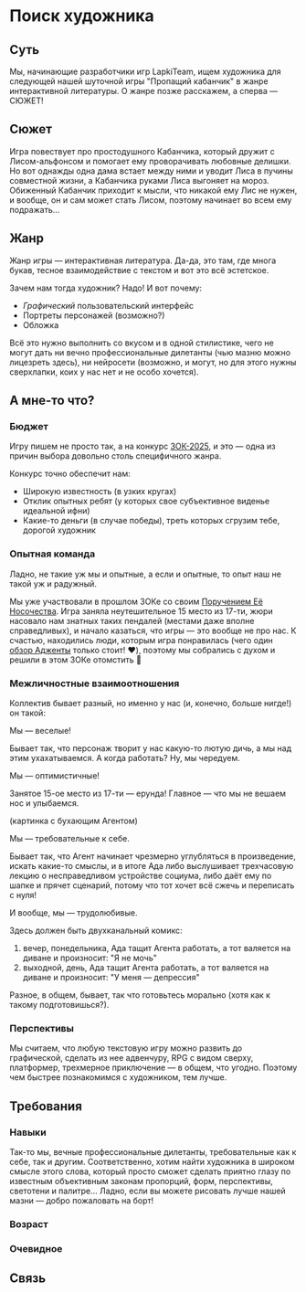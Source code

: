 # Поиск художника

## Суть

Мы, начинающие разработчики игр LapkiTeam, ищем художника для следующей нашей шуточной игры "Пропащий кабанчик" в жанре интерактивной литературы. О жанре позже расскажем, а сперва — СЮЖЕТ!

## Сюжет

Игра повествует про простодушного Кабанчика, который дружит с Лисом-альфонсом и помогает ему проворачивать любовные делишки. Но вот однажды одна дама встает между ними и уводит Лиса в пучины совместной жизни, а Кабанчика руками Лиса выгоняет на мороз. Обиженный Кабанчик приходит к мысли, что никакой ему Лис не нужен, и вообще, он и сам может стать Лисом, поэтому начинает во всем ему подражать...

## Жанр

Жанр игры — интерактивная литература. Да-да, это там, где многа букав, тесное взаимодействие с текстом и вот это всё эстетское.

Зачем нам тогда художник? Надо! И вот почему:

* *Графический* пользовательский интерфейс
* Портреты персонажей (возможно?)
* Обложка

Всё это нужно выполнить со вкусом и в одной стилистике, чего не могут дать ни вечно профессиональные дилетанты (чью мазню можно лицезреть здесь), ни нейросети (возможно, и могут, но для этого нужны сверхлапки, коих у нас нет и не особо хочется).

## А мне-то что?

### Бюджет

Игру пишем не просто так, а на конкурс [ЗОК-2025](https://zok.ifiction.ru/), и это — одна из причин выбора довольно столь специфичного жанра.

Конкурс точно обеспечит нам:

* Широкую известность (в узких кругах)
* Отклик опытных ребят (у которых свое субъективное виденье идеальной ифни)
* Какие-то деньги (в случае победы), треть которых сгрузим тебе, дорогой художник

### Опытная команда

Ладно, не такие уж мы и опытные, а если и опытные, то опыт наш не такой уж и радужный.

Мы уже участвовали в прошлом ЗОКе со своим [Поручением Её Носочества](https://fering.itch.io/her-sockness-order). Игра заняла неутешительное 15 место из 17-ти, жюри насовало нам знатных таких пендалей (местами даже вполне справедливых), и начало казаться, что игры — это вообще не про нас. К счастью, находились люди, которым игра понравилась (чего один [обзор Адженты](https://www.youtube.com/watch?v=gHjCRSPbeh0) только стоит! ❤️), поэтому мы собрались с духом и решили в этом ЗОКе отомстить 👿

### Межличностные взаимоотношения

Коллектив бывает разный, но именно у нас (и, конечно, больше нигде!) он такой:

Мы — веселые!

Бывает так, что персонаж творит у нас какую-то лютую дичь, а мы над этим ухахатываемся. А когда работать? Ну, мы чередуем.

Мы — оптимистичные!

Занятое 15-ое место из 17-ти — ерунда! Главное — что мы не вешаем нос и улыбаемся.

(картинка с бухающим Агентом)

Мы — требовательные к себе.

Бывает так, что Агент начинает чрезмерно углубляться в произведение, искать какие-то смыслы, и в итоге Ада либо выслушивает трехчасовую лекцию о несправедливом устройстве социума, либо даёт ему по шапке и прячет сценарий, потому что тот хочет всё сжечь и переписать с нуля!

И вообще, мы — трудолюбивые.

Здесь должен быть двухканальный комикс:

1. вечер, понедельника, Ада тащит Агента работать, а тот валяется на диване и произносит: "Я не мочь"
2. выходной, день, Ада тащит Агента работать, а тот валяется на диване и произносит: "У меня — депрессия"

Разное, в общем, бывает, так что готовьтесь морально (хотя как к такому подготовишься?).

### Перспективы

Мы считаем, что любую текстовую игру можно развить до графической, сделать из нее адвенчуру, RPG с видом сверху, платформер, трехмерное приключение — в общем, что угодно. Поэтому чем быстрее познакомимся с художником, тем лучше.

## Требования

### Навыки

<!-- todo: написать про навыки и чего мы хотим видеть -->
Так-то мы, вечные профессиональные дилетанты, требовательные как к себе, так и другим. Соответственно, хотим найти художника в широком смысле этого слова, который просто сможет сделать приятно глазу по известным объективным законам пропорций, форм, перспективы, светотени и палитре... Ладно, если вы можете рисовать лучше нашей мазни — добро пожаловать на борт!

### Возраст

<!-- todo: написать про возраст -->

### Очевидное

<!-- todo: написать про очевидное: дружелюбность, одыкватность, порядочность -->

## Связь

<!-- todo: написать про то, как с нами связаться -->
